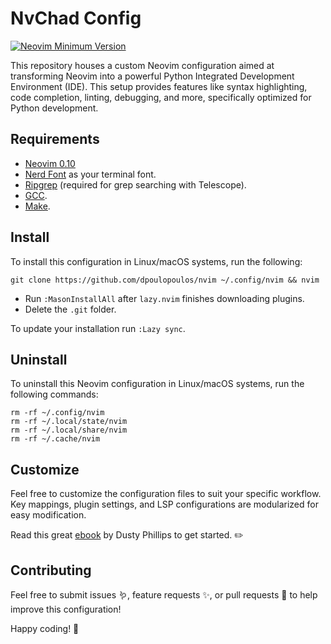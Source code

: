 # NvChad Config

[![Neovim Minimum Version](https://img.shields.io/badge/Neovim-0.10-blueviolet.svg?style=flat-square&logo=Neovim&color=90E59A&logoColor=white)](https://github.com/neovim/neovim)

This repository houses a custom Neovim configuration aimed at transforming Neovim into a powerful
Python Integrated Development Environment (IDE). This setup provides features like syntax
highlighting, code completion, linting, debugging, and more, specifically optimized for Python
development.

## Requirements

- [Neovim 0.10](https://github.com/neovim/neovim/releases/tag/v0.10.0)
- [Nerd Font](https://www.nerdfonts.com/) as your terminal font.
- [Ripgrep](https://github.com/BurntSushi/ripgrep) (required for grep searching with Telescope).
- [GCC](https://gcc.gnu.org/).
- [Make](https://www.gnu.org/software/make/).

## Install

To install this configuration in Linux/macOS systems, run the following:

```
git clone https://github.com/dpoulopoulos/nvim ~/.config/nvim && nvim
```

- Run `:MasonInstallAll` after `lazy.nvim` finishes downloading plugins.
- Delete the `.git` folder.

To update your installation run `:Lazy sync`.

## Uninstall

To uninstall this Neovim configuration in Linux/macOS systems, run the following commands:

```
rm -rf ~/.config/nvim
rm -rf ~/.local/state/nvim
rm -rf ~/.local/share/nvim
rm -rf ~/.cache/nvim
```

## Customize

Feel free to customize the configuration files to suit your specific workflow. Key mappings, plugin
settings, and LSP configurations are modularized for easy modification.

Read this great [ebook](https://lazyvim-ambitious-devs.phillips.codes/) by Dusty Phillips to get started. ✏️

## Contributing

Feel free to submit issues 🪱, feature requests ✨, or pull requests 🎁 to help improve this
configuration!

Happy coding! 🚀

